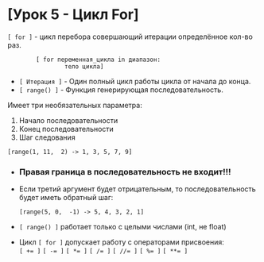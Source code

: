 # [Урок 5 - Цикл For]

`[ for ]` - цикл перебора совершающий итерации определённое кол-во раз.  
```
        [ for переменная_цикла in диапазон:  
                тело цикла]  
```
- `[ Итерация ]` - Один полный цикл работы цикла от начала до конца.  
- `[ range() ]` - Функция генерирующая последовательность.
   
Имеет три необязательных параметра:

1. Начало последовательности  
2. Конец последовательности  
3. Шаг следования

`[range(1, 11,  2) -> 1, 3, 5, 7, 9]`

- ### Правая граница в последовательность не входит!!!  
- Если третий аргумент будет отрицательным, то последовательность будет иметь обратный шаг:

  `[range(5, 0,  -1) -> 5, 4, 3, 2, 1]`

- `[ range() ]` работает только с целыми числами (int, не float)  
- Цикл `[ for ]` допускает работу с операторами присвоения:  
  `[ += ]` `[ -= ]` `[ *= ]` `[ /= ]` `[ //= ]` `[ %= ]` `[ **= ]`









